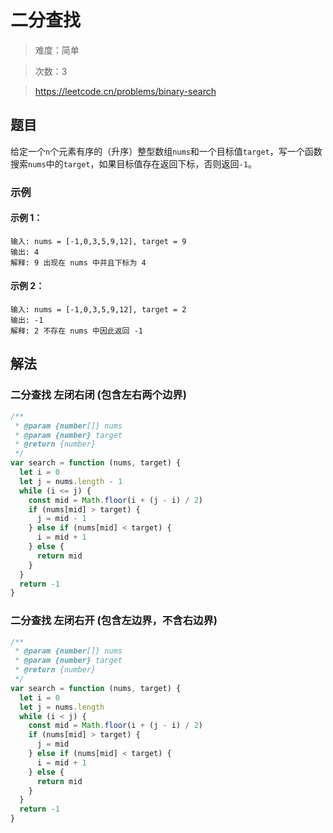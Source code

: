 # 二分查找

> 难度：简单

> 次数：3

> https://leetcode.cn/problems/binary-search

## 题目

给定一个`n`个元素有序的（升序）整型数组`nums`和一个目标值`target`，写一个函数搜索`nums`中的`target`，如果目标值存在返回下标，否则返回`-1`。

### 示例

#### 示例 1：

```
输入: nums = [-1,0,3,5,9,12], target = 9
输出: 4
解释: 9 出现在 nums 中并且下标为 4
```

#### 示例 2：

```
输入: nums = [-1,0,3,5,9,12], target = 2
输出: -1
解释: 2 不存在 nums 中因此返回 -1
```

## 解法

### 二分查找 左闭右闭 (包含左右两个边界)

```javascript
/**
 * @param {number[]} nums
 * @param {number} target
 * @return {number}
 */
var search = function (nums, target) {
  let i = 0
  let j = nums.length - 1
  while (i <= j) {
    const mid = Math.floor(i + (j - i) / 2)
    if (nums[mid] > target) {
      j = mid - 1
    } else if (nums[mid] < target) {
      i = mid + 1
    } else {
      return mid
    }
  }
  return -1
}
```

### 二分查找 左闭右开 (包含左边界，不含右边界)

```javascript
/**
 * @param {number[]} nums
 * @param {number} target
 * @return {number}
 */
var search = function (nums, target) {
  let i = 0
  let j = nums.length
  while (i < j) {
    const mid = Math.floor(i + (j - i) / 2)
    if (nums[mid] > target) {
      j = mid
    } else if (nums[mid] < target) {
      i = mid + 1
    } else {
      return mid
    }
  }
  return -1
}
```
